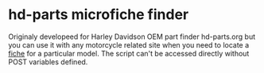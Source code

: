 hd-parts microfiche finder
==========================

Originaly developeed for Harley Davidson OEM part finder hd-parts.org but you can use it with any motorcycle related site when you need to locate a <a href="https://www.google.rs/search?q=microfiche&client=firefox-a&hs=brJ&rls=org.mozilla:en-US:official&channel=sb&tbm=isch&tbo=u&source=univ&sa=X&ei=-BotVPzuPOK_ygOV0YGIBQ&ved=0CCoQsAQ&biw=1920&bih=831#rls=org.mozilla:en-US:official&channel=sb&tbm=isch&q=harley+microfiche">fiche</a> for a particular model. The script can't be accessed directly without POST variables defined.  
